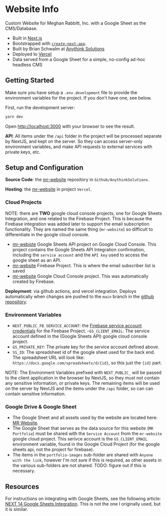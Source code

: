 # Website Info

Custom Website for Meghan Rabbitt, Inc. with a Google Sheet as the CMS/Database.

- Built in [Next.js](https://nextjs.org/)
- Bootstrapped with [`create-next-app`](https://github.com/vercel/next.js/tree/canary/packages/create-next-app).
- Built by Brian Schwalm at [Anythink Solutions](https://anythinksolutions.com)
- Deployed to [Vercel](https://vercel.com/new?utm_medium=default-template&filter=next.js&utm_source=create-next-app&utm_campaign=create-next-app-readme)
- Data served from a Google Sheet for a simple, no-config ad-hoc headless CMS

## Getting Started

Make sure you have setup a `.env.development` file to provide the environment variables for the project. If you don't have one, see below.

First, run the development server:

```bash
yarn dev
```

Open [http://localhost:3000](http://localhost:3000) with your browser to see the result.

**API**: All items under the `/api` folder in the project will be processed separate by NextJS, and kept on the server. So they can access server-only environment variables, and make API requests to external services with private keys, etc.

## Setup and Configuration

**Source Code**: the [mr-website](https://github.com/AnythinkSolutions/mr-website) repository in `Github/AnythinkSolutions`.

**Hosting**: the [mr-website](https://vercel.com/swift-agency/mr-website) in project `Vercel`.

### Cloud Projects

NOTE: there are **TWO** google cloud console projects, one for Google Sheets Integration, and one related to the Firebase Project. This is because the Firebase integration was added later to support the email subscription functionality. They are named the same thing (`mr-website`) so difficult to differentiate in the google cloud console.

- [mr-webiste](https://console.cloud.google.com/home/dashboard?authuser=0&hl=en&inv=1&invt=Abx0Cg&orgonly=true&project=mr-website-345812&supportedpurview=organizationId) Google Sheets API project on Google Cloud Console. This project contains the Google Sheets API Integration confirmation, including the `service account` and the `API key` used to access the google sheet as an API.
- [mr-website](https://console.firebase.google.com/project/mr-website-fb6db) Firebase Project. This is where the email subscriber list is saved
- [mr-website](https://console.cloud.google.com/home/dashboard?authuser=0&hl=en&inv=1&invt=Abx0Cg&orgonly=true&project=mr-website-fb6db&supportedpurview=organizationId) Google Cloud Console project. This was automatically created by Firebase.
  
**Deployment**: via github actions, and vercel integration. Deploys automatically when changes are pushed to the `main` branch in the [github repository](https://github.com/AnythinkSolutions/mr-website).

### Environment Variables

- `NEXT_PUBLIC_FB_SERVICE_ACCOUNT`: the [Firebase service account credentials](https://console.firebase.google.com/project/mr-website-fb6db/settings/serviceaccounts/adminsdk) for the Firebase Project.
-`GS_CLIENT_EMAIL`: The service account defined in the (Google Sheets API) google cloud console project.
- `GS_PRIVATE_KEY`: The private key for the service account defined above.
- `SS_ID`: The spreadsheet id of the google sheet used for the back end. The spreadsheet URL will look like: `https://docs.google.com/spreadsheets/d/{id}`, so this just the `{id}` part.

NOTE: The Environment Variables prefixed with `NEXT_PUBLIC_` will be passed to the client application in the browser by NextJS, so they must not contain any sensitive information, or private keys. The remaining  items will be used on the server by NextJS and the items under the `/api` folder, so can can contain sensitive information.

### Google Drive & Google Sheet

- The Google Sheet and all assets used by the website are located here: [MR Website](https://drive.google.com/drive/folders/1FdObXegaTflAGl42K8z-4exw_E3oDJrX).
- The Google Sheet that serves as the data source for this website (`MR Portfolio`) must be shared with the `Service Account` from the `mr-website` google cloud project. This serivce account is the `GS_CLIENT_EMAIL` environment variable, found in the Google Cloud Project (for the google sheets api, not the project for firebase).
- The items in the `portfolio-images` sub-folder are shared with `Anyone with the link`, however I'm not sure if this is required, as other assets in the various sub-folders are not shared. TODO: figure out if this is necessary.



## Resources

For instructions on integrating with Google Sheets, see the following article: [NEXT 14 Google Sheets Integration](https://medium.com/@kewinf271/next-14-google-sheets-integration-5225f8e9b7c8). This is not the one I originally used, but it is similar.

